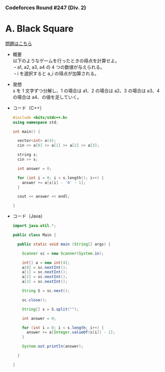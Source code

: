 ### Codeforces Round #247 (Div. 2)

# A. Black Square

  [問題はこちら](https://codeforces.com/problemset/problem/431/A)
  
- 概要<br>
  以下のようなゲームを行ったときの得点を計算せよ。<br>
  ・a1, a2, a3, a4 の 4 つの数値が与えられる。<br>
  ・i を選択すると a_i の得点が加算される。
  
  
- 発想<br>
  s を 1 文字ずつ分解し、1 の場合は a1、2 の場合は a2、3 の場合は a3、4 の場合は a4、の値を足していく。  
  
- コード（C++）

  ```cpp
  #include <bits/stdc++.h>
  using namespace std;

  int main() {

    vector<int> a(4);
    cin >> a[0] >> a[1] >> a[2] >> a[3];

    string s;
    cin >> s;

    int answer = 0;

    for (int i = 0; i < s.length(); i++) {
      answer += a[s[i] - '0' - 1];
    }

    cout << answer << endl;

  }
  ```
  
- コード（Java）

  ```java
  import java.util.*;

  public class Main {

    public static void main (String[] args) {

      Scanner sc = new Scanner(System.in);

      int[] a = new int[4];
      a[0] = sc.nextInt();
      a[1] = sc.nextInt();
      a[2] = sc.nextInt();
      a[3] = sc.nextInt();

      String S = sc.next();

      sc.close();

      String[] s = S.split("");

      int answer = 0;

      for (int i = 0; i < s.length; i++) {
        answer += a[Integer.valueOf(s[i]) - 1];
      }

      System.out.println(answer);

    }

  }
  ```
    